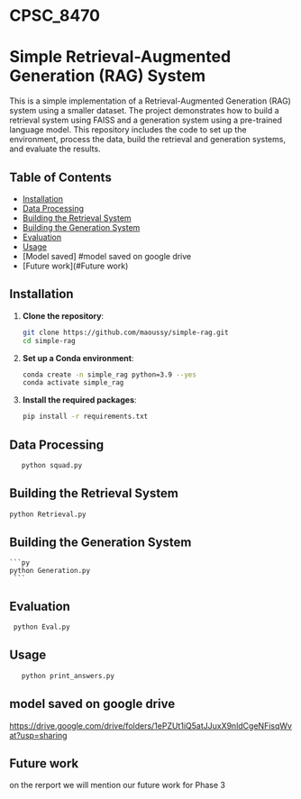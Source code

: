 # CPSC_8470
# Simple Retrieval-Augmented Generation (RAG) System

This is a simple implementation of a Retrieval-Augmented Generation (RAG) system using a smaller dataset. The project demonstrates how to build a retrieval system using FAISS and a generation system using a pre-trained language model. This repository includes the code to set up the environment, process the data, build the retrieval and generation systems, and evaluate the results.

## Table of Contents
- [Installation](#installation)
- [Data Processing](#data-processing)
- [Building the Retrieval System](#building-the-retrieval-system)
- [Building the Generation System](#building-the-generation-system)
- [Evaluation](#evaluation)
- [Usage](#usage)
- [Model saved] #model saved on google drive
- [Future work](#Future work)

## Installation

1. **Clone the repository**:
    ```sh
    git clone https://github.com/maoussy/simple-rag.git
    cd simple-rag
    ```

2. **Set up a Conda environment**:
    ```sh
    conda create -n simple_rag python=3.9 --yes
    conda activate simple_rag
    ```

3. **Install the required packages**:
    ```sh
    pip install -r requirements.txt
    ```

## Data Processing
```py
   python squad.py 
   ```

## Building the Retrieval System

   ```py 
   python Retrieval.py
   ```

## Building the Generation System
    ```py
    python Generation.py
     ```

## Evaluation
```py
 python Eval.py 
 ```
 
## Usage
```py
   python print_answers.py
```

## model saved on google drive

https://drive.google.com/drive/folders/1ePZUt1iQ5atJJuxX9nldCgeNFisqWvat?usp=sharing

## Future work
on the rerport we will mention our future work for Phase 3

